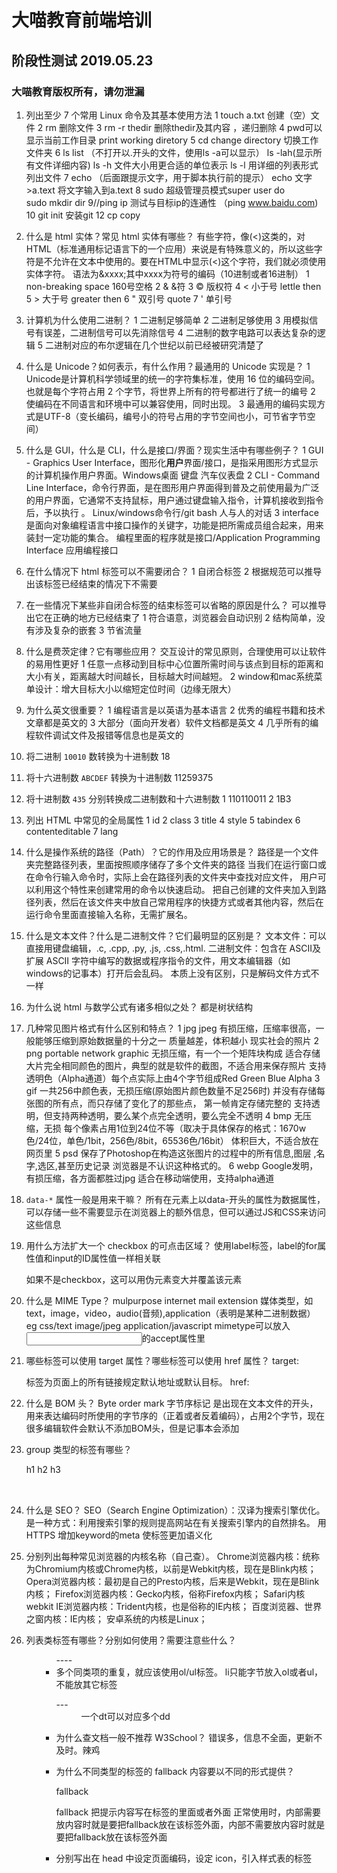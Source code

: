 大喵教育前端培训
================

## 阶段性测试 2019.05.23

### 大喵教育版权所有，请勿泄漏



01. 列出至少 7 个常用 Linux 命令及其基本使用方法
    1 touch a.txt 创建（空）文件
    2 rm 删除文件
    3 rm -r thedir 删除thedir及其内容 ，递归删除
    4 pwd可以显示当前工作目录 print working diretory
    5 cd   change directory 切换工作文件夹
    6 ls     list （不打开以.开头的文件，使用ls -a可以显示）
      ls -lah(显示所有文件详细内容)
      ls -h   文件大小用更合适的单位表示
      ls -l  用详细的列表形式列出文件
    7 echo （后面跟提示文字，用于脚本执行前的提示） 
      echo 文字>a.text     将文字输入到a.text
    8 sudo   超级管理员模式super user do  
      sudo mkdir dir
    9//ping ip 测试与目标ip的连通性 （ping www.baidu.com)
    10 git init 安装git
    12  cp  copy 

02. 什么是 html 实体？常见 html 实体有哪些？
    有些字符，像(<)这类的，对HTML（标准通用标记语言下的一个应用）来说是有特殊意义的，所以这些字符是不允许在文本中使用的。要在HTML中显示(<)这个字符，我们就必须使用实体字符。
      语法为&xxxx;其中xxxx为符号的编码（10进制或者16进制）
      1 &nbsp; non-breaking space 160号空格
      2 &amp; &符
      3 &copy; 版权符
      4 &lt; 小于号 lettle then
      5 &gt; 大于号 greater then
      6 &quot; 双引号 quote
      7 &apos; 单引号

03. 计算机为什么使用二进制？
    1 二进制足够简单
    2 二进制足够使用
    3 用模拟信号有误差，二进制信号可以先消除信号
    4 二进制的数字电路可以表达复杂的逻辑
    5 二进制对应的布尔逻辑在几个世纪以前已经被研究清楚了

04. 什么是 Unicode？如何表示，有什么作用？最通用的 Unicode 实现是？
    1 Unicode是计算机科学领域里的统一的字符集标准，使用 16 位的编码空间。也就是每个字符占用 2 个字节，将世界上所有的符号都进行了统一的编号
    2 使编码在不同语言和环境中可以兼容使用，同时出现。
    3 最通用的编码实现方式是UTF-8（变长编码，编号小的符号占用的字节空间也小，可节省字节空间）

05. 什么是 GUI，什么是 CLI，什么是接口/界面？现实生活中有哪些例子？
     1 GUI - Graphics User Interface，图形化**用户**界面/接口，是指采用图形方式显示的计算机操作用户界面。Windows桌面  键盘 汽车仪表盘
     2 CLI - Command Line Interface，命令行界面，是在图形用户界面得到普及之前使用最为广泛的用户界面，它通常不支持鼠标，用户通过键盘输入指令，计算机接收到指令后，予以执行 。  Linux/windows命令行/git bash   人与人的对话 
     3 interface是面向对象编程语言中接口操作的关键字，功能是把所需成员组合起来，用来装封一定功能的集合。 编程里面的程序就是接口/Application Programming Interface 应用编程接口

06. 在什么情况下 html 标签可以不需要闭合？
     1 自闭合标签
     2 根据规范可以推导出该标签已经结束的情况下不需要

07. 在一些情况下某些非自闭合标签的结束标签可以省略的原因是什么？
     可以推导出它在正确的地方已经结束了
     1 符合语意，浏览器会自动识别
     2 结构简单，没有涉及复杂的嵌套
     3 节省流量

08. 什么是费茨定律？它有哪些应用？
    交互设计的常见原则，合理使用可以让软件的易用性更好
    1 任意一点移动到目标中心位置所需时间与该点到目标的距离和大小有关，距离越大时间越长，目标越大时间越短。
    2 window和mac系统菜单设计：增大目标大小以缩短定位时间（边缘无限大）

09. 为什么英文很重要？
    1 编程语言是以英语为基本语言
    2 优秀的编程书籍和技术文章都是英文的
    3 大部分（面向开发者）软件文档都是英文
    4 几乎所有的编程软件调试文件及报错等信息也是英文的

10. 将二进制 `10010` 数转换为十进制数
    18

11. 将十六进制数 `ABCDEF` 转换为十进制数
    11259375

12. 将十进制数 `435` 分别转换成二进制数和十六进制数
    1  110110011
    2  1B3

13. 列出 HTML 中常见的全局属性
    1 id
    2 class
    3 title
    4 style
    5 tabindex
    6 contenteditable
    7 lang

14. 什么是操作系统的路径（Path）？它的作用及应用场景是？
    路径是一个文件夹完整路径列表，里面按照顺序储存了多个文件夹的路径
    当我们在运行窗口或在命令行输入命令时，实际上会在路径列表的文件夹中查找对应文件，
    用户可以利用这个特性来创建常用的命令以快速启动。 把自己创建的文件夹加入到路径列表，然后在该文件夹中放自己常用程序的快捷方式或者其他内容，然后在运行命令里面直接输入名称，无需扩展名。

15. 什么是文本文件？什么是二进制文件？它们最明显的区别是？
    文本文件：可以直接用键盘编辑，.c, .cpp, .py, .js, .css,.html.
    二进制文件：包含在 ASCII及扩展 ASCII 字符中编写的数据或程序指令的文件，用文本编辑器（如windows的记事本）打开后会乱码。
    本质上没有区别，只是解码文件方式不一样

16. 为什么说 html 与数学公式有诸多相似之处？
    都是树状结构

17. 几种常见图片格式有什么区别和特点？
   1 jpg jpeg
      有损压缩，压缩率很高，一般能够压缩到原始数据量的十分之一
      质量越差，体积越小
      现实社会的照片
   2 png   portable network graphic
      无损压缩，有一个一个矩阵块构成
      适合存储大片完全相同颜色的图片，典型的就是软件的截图，不适合用来保存照片
      支持透明色（Alpha通道）每个点实际上由4个字节组成Red Green Blue Alpha
   3 gif
      一共256中颜色表，无损压缩(原始图片颜色数量不足256时)
      并没有存储每张图的所有点，而只存储了变化了的那些点， 第一帧肯定存储完整的
      支持透明，但支持两种透明，要么某个点完全透明，要么完全不透明
   4 bmp
      无压缩，无损
      每个像素占用1位到24位不等（取决于具体保存的格式：1670w色/24位，单色/1bit，256色/8bit，65536色/16bit）
      体积巨大，不适合放在网页里
   5 psd
      保存了Photoshop在构造这张图片的过程中的所有信息,图层 ,名字,选区,甚至历史记录
      浏览器是不认识这种格式的。
   6 webp
      Google发明，有损压缩，各方面都胜过jpg
      适合在移动端使用，支持alpha通道

18. `data-*` 属性一般是用来干嘛？
   所有在元素上以data-开头的属性为数据属性，可以存储一些不需要显示在浏览器上的额外信息，但可以通过JS和CSS来访问这些信息


19. 用什么方法扩大一个 checkbox 的可点击区域？
    使用label标签，label的for属性值和input的ID属性值一样相关联

    如果不是checkbox，这可以用伪元素变大并覆盖该元素

20. 什么是 MIME Type？  mulpurpose internet mail extension
    媒体类型，如text，image，video，audio(音频),application（表明是某种二进制数据）
    eg  css/text
        image/jpeg
        application/javascript
    mimetype可以放入 <input accept="image/*">的accept属性里
    
21. 哪些标签可以使用 target 属性？哪些标签可以使用 href 属性？
    target: <a>  <form>   <base> 标签为页面上的所有链接规定默认地址或默认目标。
    href: <a> <link> <base>

22. 什么是 BOM 头？
    Byte order mark 字节序标记
    是出现在文本文件的开头，用来表达编码时所使用的字节序的（正着或者反着编码），占用2个字节，现在很多编辑软件会默认不添加BOM头，但是记事本会添加

23. group 类型的标签有哪些？
    <hgroup>  h1 h2 h3
    <optgroup>   （select  option）
    <colgroup>    (colgroup)
    <fieldset>  文字区域框
    
24. 什么是 SEO？
    SEO（Search Engine Optimization）：汉译为搜索引擎优化。是一种方式：利用搜索引擎的规则提高网站在有关搜索引擎内的自然排名。
    用HTTPS
    增加keyword的meta  <meta name="ketword"  content="">
    使标签更加语义化

25. 分别列出每种常见浏览器的内核名称（自己查）。
     Chrome浏览器内核：统称为Chromium内核或Chrome内核，以前是Webkit内核，现在是Blink内核；
     Opera浏览器内核：最初是自己的Presto内核，后来是Webkit，现在是Blink内核；
     Firefox浏览器内核：Gecko内核，俗称Firefox内核；
     Safari内核webkit 
     IE浏览器内核：Trident内核，也是俗称的IE内核；
     百度浏览器、世界之窗内核：IE内核；
     安卓系统的内核是Linux；
   
26. 列表类标签有哪些？分别如何使用？需要注意些什么？
     <ol><ul>----<li>多个同类项的重复，就应该使用ol/ul标签。 li只能字节放入ol或者ul，不能放其它标签
     <dl>---<dt><dd>一个dt可以对应多个dd

27. 为什么查文档一般不推荐 W3School？
     错误多，信息不全面，更新不及时。辣鸡

28. 为什么不同类型的标签的 fallback 内容要以不同的形式提供？
    <script></script>  fallback
     <canvas> fallback<canvas>
     把提示内容写在标签的里面或者外面
     正常使用时，内部需要放内容时就是要把fallback放在该标签外面，内部不需要放内容时就是要把fallback放在该标签外面

29. 分别写出在 head 中设定页面编码，设定 icon，引入样式表的标签
    <meta charset="utf-8">
    <meta name="charset" content="utf-8">
    <meta name="keyword" content="xiaomi,xiaomi9">
    <meta name="author" content="damiao">
    <style type="text/css"> <link rel="stylesheet" href="a.css">
    <link href="//cdn2.jianshu.io/assets/favicons/favicon-e743bfb1821442341c3ab15bdbe804f7ad97676bd07a770ccc9483473aa76f06.ico" rel="shortcut icon" type="image/x-icon">

30. 什么叫做可访问性，html 中为此做了什么工作？
     网站在不同设备能否使用，对不同的人群能否使用
     aria(标注出各个标签当前是什么样的ui元素及其状态)

    1 accessibility,浏览器可以读懂代码，开发者好维护代码
    2 统一了标准，html5

31. 写出以下几个符号的 ascii 码：`a，A，0，CR，LF，空格，NBSP`。
    a       97  
    A       65
    0       48
    CR      13  回车符
    LF      10  换行
    空格    32
    NBSP   160  不间断空格(non-breaking space)

32. 中英互翻
    * geek 
     极客是美国俚语“geek”的音译。 随着互联网文化的兴起，这个词含有智力超群和努力的语意，又被用于形容对计算机和网络技术有狂热兴趣并投入大量时间钻研的人。
    * nerd
      呆子
    * hacker
      黑客
    * edge
      微软的浏览器/边缘
    * bleeding/cutting edge 
       前沿/尖端/可能存在风险的技术
    * HTML 实体
       entity
    * coordinate
      坐标
    * polygon
      多边形
    * bit
       比特  二进制位
    * byte
      字节
    * alternative
      替代的
    * 属性
      attribute/property
    * obsolate
      过时的
    * 二进制
      Binary
    * 十进制
      decimalism 
    * 十六进制
      hexadecimal 
    * octal
      八进制
    * deprecate
      不宜用，不推荐 
    * loop
      循环
    * 行
      row
    * 列
      column
    * horizontal
      水平的
    * 语义化
      semantization 
    * 可访问性
      accessibility


33. 用文字描述如下选择器将选择哪些（个）元素
  ```css
  div, h1 {}                   所有的div后代中的h1          
  div[class] [id="abc"] {}     有class属性的div里面的id为abc
  div:hover ul li > div {}     div在hover时的后代ul的后代li的子元素div
  body :active {}              body里面的的后代在active的状态下时
  div:hover::after {}          div在hover时他的伪元素
  ::selection {被鼠标选中的文字}               ::selection CSS伪元素应用于文档中被用户高亮的部分（比如使用鼠标或其他选择设备选中的部分）
  :target {选中id的值为地址栏中#后面内容的元素}                   :target CSS 伪类 代表一个唯一的页面元素(目标元素)，其id 与当前URL片段匹配
  input + ul + p ~ span {}     input后面第一个兄弟元素ul后面第一个兄弟元素p后面所有的兄弟元素span
  ```

34. 分别写出如下几个选择器的优先级
    ```css
    * * * {}  (0,0,0,0)
    div * span {} (0,0,0,2)
    div[title] {}   (0,0,1,1)
    fieldset legend + input {}  (0,0,0,3)
    #some #thing .not:hover .abc:hover {}  (0,2,4,0)
    ```

35. `em,px,rem,vw,vh` 分别代表多长？
     1em  1倍父元素字号大小
     1px  1像素
     1rem 1倍根元素的字体大小
     1vw  1%视口宽度
     1vh  1%视口高度
     vmax  vw和vh中的较大者
     vmin  vw和vh中的较小者

36. 显示器的物理分辨率为 `1920x1080`，操作系统设置的分辨率为 `1280x720`，网页的放大倍数为 `110%`，请计算一个 CSS 像素对应多少个显示器物理像素（面积与长度）？
      1px相当1.65物理像素长度  1920/1280  *1.1 
      1平方px的面积为2.7225平方 物理像素

37. 写出如下代码显示在浏览器后**每个单词**的字号
    ```html
    <style>
      html {
        font-size: 20px;
      }
      section {
        font-size: 10rem;
      }
      p {
        font-size: 24px;
      }
      span {
        font-size: 150%;
      }
      .sucks {
        font-size: inherit;
      }
    </style>
    <body>
      <section>
        <h2>Brown</h2>     300px
        <p>quick</p>       24px
        <p>jumps <span>over <span>lazy</span> dog</span></p>   24px  36px   54px  36px
        <p class="sucks">sucks</p>    200px
      </section>
    </body>
    ```

38. 如何给css添加注释
     /*这样  */
     xcolor: xred;

39. 指出如下css代码中的错误
    ```
    p,h1,{                                      <!-- 多了个逗号 -->

        background-color: rgba:(abc)       <!--  rgba(a，b，c,d); --> 
        font-varient; abc;                 <!--  font-variant:small-caps; -->
        colr: #ff048;                      <!-- color: #ff0; -->
        font: "serif" 25px;                <!--  font:  25px serif  -->字号写在字体前
    }
    ```

40. 写出如下结构中div元素的所有后代/祖先/子/父/兄弟元素
    ```html
    <section>
      <h1><span></span></h1>
      <main>
        <h2></h2>
        <div>
          <ul>
            <li><a href=""><img src="" alt=""></a></li>
          </ul>
        </div>
        <aside>
          <h3></h3>
        </aside>
      </main>
    </section>
    ```
    后代   <ul> <li><a><img>
    祖先    <section> <main>
    子    <ul>
    父    <main>
    兄弟  <h2>  <aside>

41. 常见的替换元素有哪些？它们与非替换元素最大的区别什么？
    替换元素是指其内容被其它不在文档里的内容替换了的元素 <img><iframe><input>
    没有后代元素，替代元素往往有内在宽高

42. 让 CSS 在 HTML 页面上生效有哪几种方法，分别写出来。
    <style  type="text/css">
    <link rel="stylesheet" href="style.css">
    <div style="color:red;font-size:45px;"></div>
     el.style.color = 'red'   DOM

43. 如何让页面打印时应用不同的效果？
   <link rel="stylesheet" href="print.css" media="print">  
   @media print{}

44. 假设 index.html 的路径为 http://user.coding.me/task/index.html ，如下引用的a.css和b.css路径分别为？
    ```html
    <!-- index.html的内容 -->
    <style>
        @import "../a.css";         http://user.coding.me/a.css
    </style>
    ```
    ```css
    /* a.css的内容 */                http://user.coding.me/b.css
    @import "b.css";
    ```

45. 写出满足如下条件的选择器
    * 第  8个子结点之后，倒数第 5 个子结点之前的li结点               li:nth-child(n+8):nth-last-child(n+5)
    * 【类名】以“damiao-”开头的元素                                [class^="damiao-"] [class^=" damiao-"] 
    * rel 属性中有 nofollow 这个单词的标签                         [rel~=nofollow ]

46. 链接伪类的几种状态书写的顺序是什么？为什么？
    link  visited focus  hover active
    选择器的优先级后面的大一些  
    综合选择器的优先级和我们想要达到的效果

47. 如下 font 属性的值哪一个是书写正确的？
    * font: serif 24px;            错
    * font: serif bold 24px/1.2;   错
    * font: bold 24px/1.2 serif;   对

48. 详述你对盒模型的理解。
    1 盒子模型由content-box  padding-box border-box（可见区域）  margin-box（不可交互） 组成
    2 两个盒子相邻，两个正margin重合，取其中最大的margin为合并后共用的margin.
      两个盒子相邻，两个负margin重合，取其中绝对值最大的margin为合并后共用的margin.
      两个盒子相邻，两个正负margin重合，取正负相加的值为合并后共用的margin.
    3 正常流： Normal Flow，从左往右，由上往下
    4 左边界+左边框+左填充+content box+右填充+右边框+右边界=父元素内容区宽度
      上边界+上边框+上填充+content box+下填充+下边框+下边界=父元素内容区高度  
    5 包含块：一个元素的包含块是离该元素最近的块级祖先的content  box  

49. 元素的高度写百分比在什么情况下【无效】，为什么？在什么情况下【有效】，有效时是以哪个元素的高度为基准值？
     当包含块的高度不确定时且其高度由内容区撑大，margin和padding的高度不能写成百分比；逻辑错误；
     包含块的高度默认auto，由其宽度和子元素的高度等等填充起来，子元素的高度会影响父元素高度，设置百分比父元素的高度变化又会影响子元素，循环下去，可能永远也找不到这个值；
    【无效】:
    包含块的高度未明确指定（即auto时）且包含块的高度由其内容撑大的时候（内容在常规流里），内容元素的的高度写百分比就无效。
    【有效】：
    包含块的高度指定了，或者包含块的高度不由其内容撑大的时候（即内容定位了），内容元素的百分比高度有效

50. 字体的 italic 与 obsolete 的区别是？
     italic；每个字母都是斜体
     obsolete：单词整体倾斜

51. 什么是模拟信号？什么是数字信号？它们的区别是？
     模拟信号是一种信号与信息的不断变化的物理量表示。这种物理量就是模拟信号。 模拟信号是连续的，如同y=sinx函数一样，收音机
     数字信号是一种信号与自变量和因变量的分散。数字信号是离散，它的幅度被限制在一个确定的值。 二进制码就是一种数字信号。二进制编码的噪声影响小。它很容易被数字电路处理。
     模拟通信的优点是直观，易于实现。但它有两个主要的缺点，容易被窃听，传输过程中有损耗，易受到噪音干扰
    
52. 将如下 markdown 转换成 html
    ```md
    ## 四季变换     
    <h2>四季变换 <h2>
       
    一年有四季，          <p>一年有四季， <br>四季有其对应的节气</p>
    四季有其对应的节气

    * 春                                         
        - 立春
        - 惊蛰
        - 元宵
    * 夏
        - **小米**发布会
        - 华为发布会
    * 秋
        - 开学了
        - 军训了
    * 冬
        - 下雪了
            + 打雪仗了
        - 来暖气了
        - 开空调了

     <ul>
        <li>春
            <ul>
                <li>立春</li>
                <li>惊蛰</li>
                <li>元宵</li>
            </ul>
        </li>
        <li>夏
            <ul>
                <li>**小米**发布会</li>
                <li>华为发布会</li>
            </ul>
        </li>
        <li>秋
            <ul>
                <li>开学了</li>
                <li>军训了</li>
            </ul>
        </li>
        <li>冬
            <ul>
                <li>下雪了
                    <ul>
                        <li>打雪仗了</li>
                    </ul>
                </li>
                <li>来暖气了</li>
                <li>开空调了</li>
            </ul>
        </li>
    </ul>    

    > 知识就是力量，法国就是培根。
    <blockquote><p>知识就是力量，法国就是培根。</p></blockquote>

    [春](http://baike.baidu.com/item/%E6%98%A5/6983693)
    ![春](https://www.google.com.hk/images/nav_logo242_hr.png)
    ```
    <a href=http://baike.baidu.com/item/%E6%98%A5/6983693>[春]</a>
    <img  src=https://www.google.com.hk/images/nav_logo242_hr.png  alt=春>\

    编译：两种语言之间的转换

53. 如下表单提交后将跳转到什么地址
    ```html
    <form action="https://www.baidu.com/s" target="_blank">
      <input type="text" value="bb" name="a">
      <input type="checkbox" name="b" id="b" value="123" checked>
      <input type="checkbox" name="b" id="b" value="456" checked>
      <input type="checkbox" name="b" id="b" value="789">
      <input type="radio" name="c" id="c" value="a2">
      <input type="radio" name="c" id="c" value="a5" checked>
      <input type="radio" name="c" id="c" value="a4">
      <select name="select">
        <option value="01">0001</option>
        <option value="02">0002</option>
        <option value="03" selected>0003</option>
        <option value="04">0004</option>
        <option value="05">0005</option>
      </select>
      <button>提交</button>
    </form>
    ```
    https://www.baidu.com/s?b=123&b=456&c=a5&select=03

54. 列出 input 的 type 有哪些值，以及为各个值时分别需要怎么使用。
    text  文本
    button 按钮
    checkbox 复选框
    radio  单选按钮
    range  范围选择
    submit 提交

55. 想要让一个文本输入框在页面打开后自动获得光标要怎么办？
			<input type="text" autofocus>

56. 如何在文本框里放置提示性文字？
     <input placeholder="提示文字">

57. option 标签的主体内容太长影响用户体验，你会如何解决？
     <option value="xx" title="长的内容">较短内容</option>
    
    或者用aria


58. 想要在 textarea 标签中默认显示一段 html 代码最安全的做法是什么？
      将textare之间的特殊符号用html实体表示

59. 如何禁用一组输入框？
      disabled属性
       fieldset 元素通常用来对表单中的控制元素进行分组(也包括 label 元素)
        <fieldset disabled>
        <legend>hello</legend>  
        <input>
        <input>
        <input>
        <input>
        </fieldset>

60. 如下表格渲染出来后是什么效果？不要直接将代码贴入jsbin中看效果
    ```html
    <table border=1>
      <caption>美国队长</caption>
      <col>
      <col bgcolor=red>
      <col>
      <colgroup bgcolor=pink>
        <col>
        <col>
        <col bgcolor=brown>
      </colgroup>
      <thead>
        <tr>
          <th>01</th>
          <th>02</th>
          <th>03</th>
          <th>04</th>
          <th>05</th>
          <th>06</th>
        </tr>
      </thead>
      <tbody>
        <tr>
          <td>abc</td>
          <td colspan=3 rowspan=2>abc</td>
          <td>abc</td>
          <td>abc</td>
        </tr>
        <tr>
          <td>abc</td>
          <td colspan=2 rowspan=3>abc</td>
        </tr>
        <tr bgcolor=lightgreen>
          <td colspan=2 rowspan=2>abc</td>
          <td>abc</td>
          <td>abc</td>
        </tr>
        <tr>
          <td>abc</td>
          <td>abc</td>
        </tr>
      </tbody>
    </table>
    ```
    
61. 写出如下标签或属性值的英文全称

    标签：html,div,p,a,em,tr,th,td,col,ul,ol,li,dl,dt,dd,pre,nav
    html hypertext markup language
    div  division
    p    paragraph 
    a    Anchor 锚
    em   Emphasized  加重
    tr   table row
    td   table data cell
    th   table header cell
    col  column
    ul  Unordered List
    ol   ordered list
    li   List Item
    dl   description List  定义列表
    dt  description Term  定义术语
    dd  description Description  定义描述
    pre  Preformatted   预定义格式
    nav  navigation  导航栏

    属性：coord,rect,poly,href,src
    coord  coordinate  坐标
    rect   rectangular  矩形的
    poly    polygon  多边形
    href   hypertext reference 超文本引用
    src    source  源文件链接

62. 请说出你对命令行程序的理解，以及其与 GUI 程序的区别
    命令行是程序员【技能树】的树根 ,精一门，通多门, 单会一种是没法干活的,需要围绕着你精通的技能展开技能树
    GUI程序与CLI程序唯一的区别就在于形式不一样

63. 请确认以下标签分别属性什么类别（Content Category）？
    p, meta, h1, fieldset, option, input, area

    p  主内容类（Main content categories）中的流式元素（Flow content）
    h1    流式元素（Flow content） 标题元素（Heading content）
    fieldset 主内容类（Main content categories）中的流式元素（Flow content）
    option  非替换元素
    input 流式元素（Flow content） 表单相关内容（Form-associated content）
    area  仅限于它作为<map>的子节点的情形流式元素（Flow content）
    meta  主内容类（Main content categories）中的元数据内容（Metadata content）

64. 解释 box-sizing 可以取哪些值，以及每个值的意义
      inherit          
      border-box  height和width的值是borderbox
      content-box  height和width的值是contentbox
      
      html {
      box-sizing: border-box;
      }
      *,::before,::after {
      box-sizing: inherit;
      }

65. 简述 ie7 市场份额比 ie6 低的原因并在网络上找出目前各大浏览器在中国和全球的市场份额
    1 盗版XP在国内太受欢迎了， 系统不更新，一直都是ie6,ie6只能装在XP系统中，XP自带IE6
    2 政府部门和银行都喜欢Windows XP系统，自然也就爱屋及乌的已经习惯IE 6，并一直沿用多时，使用少，更新频率小

    2018年8月，全球PC浏览器市场份额排行榜
    第1名：Google Chrome浏览器，其全球市场份额为67.63%；
    第2名：Mozilla Firefox，其市场份额为10.97%；
    第3名：微软的IE浏览器，其市场份额为7.02%；
    第4名：苹果的Safari浏览器，其市场份额为5.13%；
    第5名：微软的Edge浏览器，其市场份额为4.24%；
    第6名：Opera浏览器，其市场份额为2.48%；
    其他浏览器的市场份额合计为2.52%。

    2018年2月，国内PC浏览器市场份额排行榜
    Google的Chrome浏览器排名第一，其市场份额为45.74%；
    微软的IE浏览器排名第二，其份额为22.95%；（其中，IE9的份额为8.19%，IE8的份额为6.86%，IE11的份额为5.31%，IE7的份额为2.58%）
    QQ浏览器排名第三，其份额为6.70%；
    2345加速浏览器排名第四，其份额为6.06%；
    搜狗高速浏览器排名第五，其份额为4.22%；
    火狐浏览器排名第六，其份额为2.32%；
    其他浏览器的市场份额合计为12.00%。


      
66. 画出如下代码中 div 及其子元素的渲染结果，并指出 p 标签中【每个行内元素的，内容区，行内框的范围】，p 元素的行框，并指明理论的行框高度。有尺子的可以以 1mm 为 2px 来绘制。
    ```html
    <!DOCTYPE html>
    <html>
    <head>
      <meta charset="utf-8">
      <title>JS Bin</title>
      <style>
        p {
          font-size: 20px;
          line-height: 120%;
          margin: 30px;
          margin-left: auto;
          margin-right: -20px;
          width: 300px;
          background-color: tan;
        }

        .a {
          display: inline-block;
        }

        .b {
          font-size: 30px;
          vertical-align: 15px;
        }

        .c {
          display: inline-block;
          width: 60px;
          height: 60px;
          background-color: pink;
          margin: 8px;
        }

        img {
          box-sizing: border-box;
          width: 50px;
          height: 50px;
          border: 2px solid;
          margin: 4px;
          vertical-align: -10px;
          margin-bottom: -5px;
        }
        div {
          width: 400px;
          border: 1px dotted;
        }
      </style>
    </head>
    <body>
      <div>
        <p>
          <span class=a>foo</span>
          <span class=b>bar</span>
          <span class=c></span>
          <img src="https://drscdn.500px.org/photo/205228769/m%3D1170_k%3D1/d721302d063d447aa3bd6301dc1cba87" alt="">
        </p>
      </div>
    </body>
    </html>
    ```